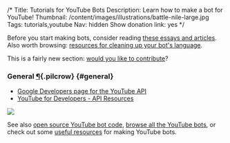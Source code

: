 /*
Title: Tutorials for YouTube Bots
Description: Learn how to make a bot for YouTube!
Thumbnail: /content/images/illustrations/battle-nile-large.jpg
Tags: tutorials,youtube
Nav: hidden
Show donation link: yes
*/

<div class="note">
  <p>
    Before you start making bots, consider reading <a href="/articles/bot-ethics">these essays and articles</a>. Also worth browsing: <a href="/resources/libraries-frameworks/#language">resources for cleaning up your bot's language</a>.
  </p>
</div>

<div class="note">
  <p>
    This is a fairly new section: <a href="https://github.com/botwiki/botwiki.org">would you like to contribute</a>?
  </p>
</div>

### General [¶](#general){.pilcrow} {#general}

<div class="row">
  <div class="col-sm-12 col-md-6 no-pad" markdown=1>

- [Google Developers page for the YouTube API](https://developers.google.com/youtube/)
- [YouTube for Developers - API Resources](https://www.youtube.com/yt/dev/api-resources.html)
  </div>
  <div class="col-sm-12 col-md-6">
    <a href="/bots/youtube-bots/treasurecolumn">
      <img class="screenshot" src="/content/bots/youtube-bots/images/Treasure_Column.png">
    </a>
  </div>
</div>

See also [open source YouTube bot code](/tag/youtube+opensource), [browse all the YouTube bots](/bots/youtube-bots), or check out some [useful resources](/resources/youtube-bots) for making YouTube bots.
